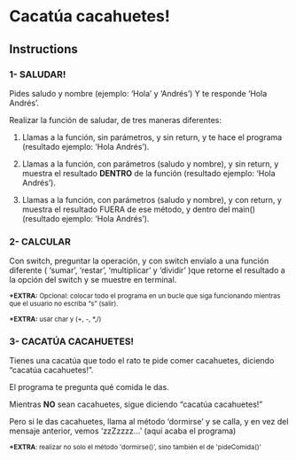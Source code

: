 # Cacatúa cacahuetes!

## Instructions

### 1- SALUDAR!
Pides saludo y nombre (ejemplo: ‘Hola’ y ‘Andrés’)
Y te responde ‘Hola Andrés’.

Realizar la función de saludar, de tres maneras diferentes:

1. Llamas a la función, sin parámetros, y sin return, y te hace el programa (resultado ejemplo: ‘Hola
Andrés’).

2. Llamas a la función, con parámetros (saludo y nombre), y sin return, y muestra el resultado **DENTRO** de la función (resultado ejemplo: ‘Hola Andrés’).

3. Llamas a la función, con parámetros (saludo y nombre), y con return, y muestra el resultado
FUERA de ese método, y dentro del main() (resultado ejemplo: ‘Hola Andrés’).

### 2- CALCULAR
Con switch, preguntar la operación, y con switch envíalo a una función diferente
( ‘sumar’, ‘restar’, ‘multiplicar’ y ‘dividir’ )que retorne el resultado a la opción del switch y se
muestre en terminal.

<small> **+EXTRA:** Opcional: colocar todo el programa en un bucle que siga funcionando mientras que el usuario no
escriba “s” (salir). </small>

<small> **+EXTRA:** usar char y (+, -, *,/) </small>

### 3- CACATÚA CACAHUETES!


Tienes una cacatúa que todo el rato te pide comer cacahuetes, diciendo “cacatúa cacahuetes!”.

El programa te pregunta qué comida le das.

Mientras **NO** sean cacahuetes, sigue diciendo “cacatúa cacahuetes!”

Pero si le das cacahuetes, llama al método ‘dormirse’ y se calla, y en vez del mensaje anterior,
vemos ‘zzZzzzz…’ (aquí acaba el programa)

<small> **+EXTRA**: realizar no solo el método 'dormirse()', sino también el de 'pideComida()' </small>
